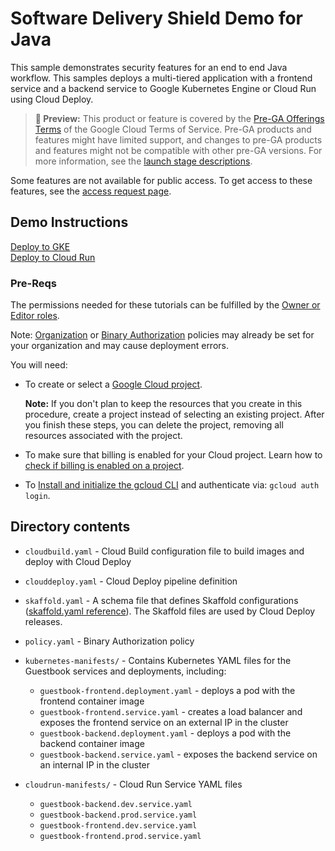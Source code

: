 # Software Delivery Shield Demo for Java

This sample demonstrates security features for an end to end Java workflow. 
This samples deploys a multi-tiered application with a frontend service and 
a backend service to Google Kubernetes Engine or Cloud Run using Cloud Deploy.

> **🧪 Preview:** This product or feature is covered by the
[Pre-GA Offerings Terms](https://cloud.devsite.corp.google.com/terms/service-terms#1) of the Google Cloud
Terms of Service. Pre-GA products and features might have limited support, and changes to
pre-GA products and features might not be compatible with other pre-GA versions.
For more information, see the [launch stage descriptions](https://cloud.devsite.corp.google.com/products#product-launch-stages).

Some features are not available for public access. To get access to these features, 
see the [access request page](https://docs.google.com/forms/d/e/1FAIpQLSeBUSpLmXsvGhnKfYx7g-Cmd-oth9yXbUTZNFIL87cdGIu2RQ/viewform?resourcekey=0-tR1FN8wQtdR43sJixQL3jw).

## Demo Instructions

[Deploy to GKE](./instructions_gke.md)  
[Deploy to Cloud Run](./instructions_cloudrun.md)

### Pre-Reqs
The permissions needed for these tutorials can be fulfilled by the [Owner or Editor roles](https://cloud.google.com/iam/docs/understanding-roles#basic-definitions).

Note: [Organization](https://cloud.google.com/resource-manager/docs/organization-policy/overview) or [Binary Authorization](https://cloud.google.com/binary-authorization/docs/key-concepts#policies) policies may already be set for your organization and may cause deployment errors.

You will need:
* To create or select a [Google Cloud project](https://cloud.google.com/resource-manager/docs/creating-managing-projects). 

  **Note:** If you don't plan to keep the resources that you create in this procedure, create a project instead of selecting an existing project. After you finish these steps, you can delete the project, removing all resources associated with the project.

* To make sure that billing is enabled for your Cloud project. Learn how to [check if billing is enabled on a project](https://cloud.google.com/billing/docs/how-to/verify-billing-enabled).

* To [Install and initialize the gcloud CLI](https://cloud.google.com/sdk/docs/install) and authenticate via: `gcloud auth login`.

## Directory contents
- `cloudbuild.yaml` - Cloud Build configuration file to build images and deploy with Cloud Deploy
- `clouddeploy.yaml` - Cloud Deploy pipeline definition
- `skaffold.yaml` - A schema file that defines Skaffold configurations ([skaffold.yaml reference](https://skaffold.dev/docs/references/yaml/)). The Skaffold files are used by Cloud Deploy releases.
- `policy.yaml` - Binary Authorization policy

- `kubernetes-manifests/` - Contains Kubernetes YAML files for the Guestbook services and deployments, including:
  - `guestbook-frontend.deployment.yaml` - deploys a pod with the frontend container image
  - `guestbook-frontend.service.yaml` - creates a load balancer and exposes the frontend service on an external IP in the cluster
  - `guestbook-backend.deployment.yaml` - deploys a pod with the backend container image
  - `guestbook-backend.service.yaml` - exposes the backend service on an internal IP in the cluster

- `cloudrun-manifests/` - Cloud Run Service YAML files
  - `guestbook-backend.dev.service.yaml`
  - `guestbook-backend.prod.service.yaml`
  - `guestbook-frontend.dev.service.yaml`
  - `guestbook-frontend.prod.service.yaml`